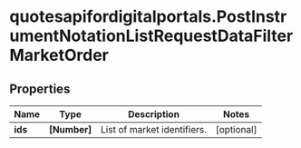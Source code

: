 # quotesapifordigitalportals.PostInstrumentNotationListRequestDataFilterMarketOrder

## Properties

Name | Type | Description | Notes
------------ | ------------- | ------------- | -------------
**ids** | **[Number]** | List of market identifiers. | [optional] 


